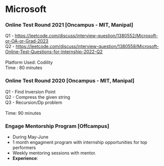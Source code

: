 # Microsoft

### Online Test Round 2021 [Oncampus - MIT, Manipal]
Q1 - https://leetcode.com/discuss/interview-question/1380552/Microsoft-or-OA-or-Grad-2023 <br>
Q2 - https://leetcode.com/discuss/interview-question/1380558/Microsoft-Online-Test-Questions-for-Internship-2022-Q2 <br><br>
Platform Used: Codility<br>
Time : 80 minutes

### Online Test Round 2020 [Oncampus - MIT, Manipal]
Q1 - Find Inversion Point <br>
Q2 - Compress the given string <br>
Q3 - Recursion/Dp problem <br><br>
Time: 90 minutes

### Engage Mentorship Program [Offcampus]
* During May-June
* 1 month engagment program with internship opportunities for top performers
* Weekly mentoring sessions with mentor.
* <b>Experience</b>: 





